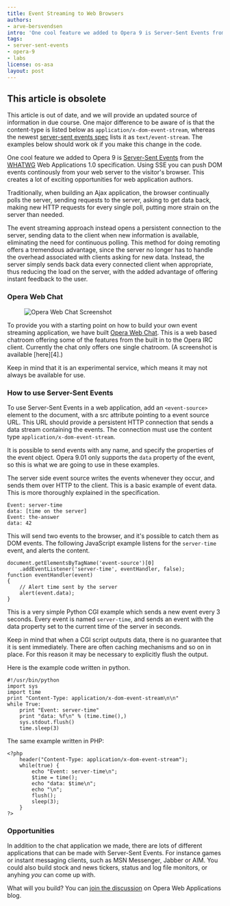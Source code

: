 ```yaml
---
title: Event Streaming to Web Browsers
authors:
- arve-bersvendsen
intro: 'One cool feature we added to Opera 9 is Server-Sent Events from the WHATWG Web Applications 1.0 specification. Using SSE you can push DOM events continously from your web server to the visitor’s browser. This creates a lot of exciting opportunities for web application authors.'
tags:
- server-sent-events
- opera-9
- labs
license: os-asa
layout: post
---
```


## This article is obsolete

This article is out of date, and we will provide an updated source of information in due course. One major difference to be aware of is that the content-type is listed below as `application/x-dom-event-stream`, whereas the newest [server-sent events spec][1] lists it as `text/event-stream`. The examples below should work ok if you make this change in the code.

[1]: http://www.w3.org/TR/2009/WD-eventsource-20091029/#text-event-stream

One cool feature we added to Opera 9 is [Server-Sent Events][2] from the [WHATWG][3] Web Applications 1.0 specification. Using SSE you can push DOM events continously from your web server to the visitor's browser. This creates a lot of exciting opportunities for web application authors.

[2]: http://whatwg.org/specs/web-apps/current-work/#scs-server-sent
[3]: http://whatwg.org/

Traditionally, when building an Ajax application, the browser continually polls the server, sending requests to the server, asking to get data back, making new HTTP requests for every single poll, putting more strain on the server than needed.

The event streaming approach instead opens a persistent connection to the server, sending data to the client when new information is available, eliminating the need for continuous polling. This method for doing remoting offers a tremendous advantage, since the server no longer has to handle the overhead associated with clients asking for new data. Instead, the server simply sends back data every connected client when appropriate, thus reducing the load on the server, with the added advantage of offering instant feedback to the user.

### Opera Web Chat

<figure class="figure">
	<img src="{{ page.id }}/screenshot.jpg" alt="Opera Web Chat Screenshot" class="figure__media">
</figure>

To provide you with a starting point on how to build your own event streaming application, we have built [Opera Web Chat][5]. This is a web based chatroom offering some of the features from the built in to the Opera IRC client. Currently the chat only offers one single chatroom. (A screenshot is available [here][4].)

[5]: http://oxzone.opera.com/webchat/

Keep in mind that it is an experimental service, which means it may not always be available for use.

### How to use Server-Sent Events

To use Server-Sent Events in a web application, add an `<event-source>` element to the document, with a src attribute pointing to a event source URL. This URL should provide a persistent HTTP connection that sends a data stream containing the events. The connection must use the content type `application/x-dom-event-stream`.

It is possible to send events with any name, and specify the properties of the event object. Opera 9.01 only supports the `data` property of the event, so this is what we are going to use in these examples.

The server side event source writes the events whenever they occur, and sends them over HTTP to the client. This is a basic example of event data. This is more thoroughly explained in the specification.

	Event: server-time
	data: [time on the server]
	Event: the-answer
	data: 42

This will send two events to the browser, and it's possible to catch them as DOM events. The following JavaScript example listens for the `server-time` event, and alerts the content.

	document.getElementsByTagName('event-source')[0]
		.addEventListener('server-time', eventHandler, false);
	function eventHandler(event)
	{
		// Alert time sent by the server
		alert(event.data);
	}

This is a very simple Python CGI example which sends a new event every 3 seconds. Every event is named `server-time`, and sends an event with the data property set to the current time of the server in seconds.

Keep in mind that when a CGI script outputs data, there is no guarantee that it is sent immediately. There are often caching mechanisms and so on in place. For this reason it may be necessary to explicitly flush the output.

Here is the example code written in python.

	#!/usr/bin/python
	import sys
	import time
	print "Content-Type: application/x-dom-event-stream\n\n"
	while True:
		print "Event: server-time"
		print "data: %f\n" % (time.time(),)
		sys.stdout.flush()
		time.sleep(3)

The same example written in PHP:

	<?php
		header("Content-Type: application/x-dom-event-stream");
		while(true) {
			echo "Event: server-time\n";
			$time = time();
			echo "data: $time\n";
			echo "\n";
			flush();
			sleep(3);
		}
	?>

### Opportunities

In addition to the chat application we made, there are lots of different applications that can be made with Server-Sent Events. For instance games or instant messaging clients, such as MSN Messenger, Jabber or AIM. You could also build stock and news tickers, status and log file monitors, or anyhing _you_ can come up with.

What will you build? You can [join the discussion][6] on Opera Web Applications blog.

[6]: http://my.opera.com/WebApplications/blog/show.dml/438711#comments
